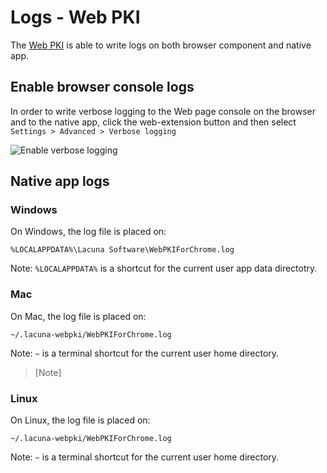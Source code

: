 ﻿# Logs - Web PKI

The [Web PKI](index.md) is able to write logs on both browser component and native app.

## Enable browser console logs

In order to write verbose logging to the Web page console on the browser and to the native app, click the web-extension button and then select
`Settings > Advanced > Verbose logging`

![Enable verbose logging](../../../../images/web-pki/enable-log.png)

## Native app logs

### Windows

On Windows, the log file is placed on:
```
%LOCALAPPDATA%\Lacuna Software\WebPKIForChrome.log
```

Note: `%LOCALAPPDATA%` is a shortcut for the current user app data directotry.

### Mac

On Mac, the log file is placed on:
```
~/.lacuna-webpki/WebPKIForChrome.log
```

Note: `~` is a terminal shortcut for the current user home directory.

>[Note]

### Linux

On Linux, the log file is placed on:
```
~/.lacuna-webpki/WebPKIForChrome.log
```

Note: `~` is a terminal shortcut for the current user home directory.